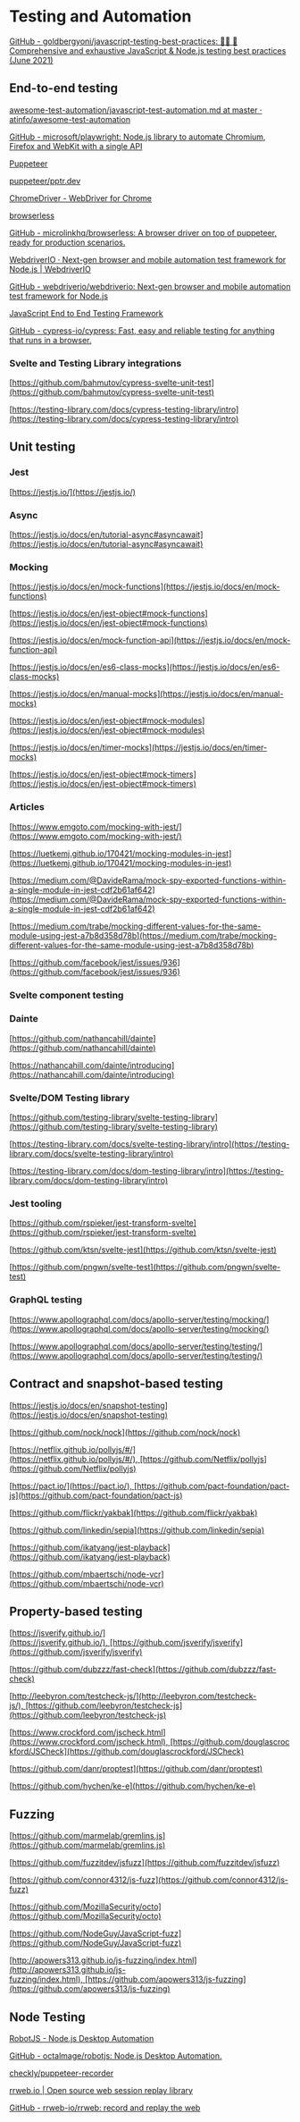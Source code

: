# Testing and Automation

[GitHub - goldbergyoni/javascript-testing-best-practices: 📗🌐 🚢 Comprehensive and exhaustive JavaScript & Node.js testing best practices (June 2021)](https://github.com/goldbergyoni/javascript-testing-best-practices)

## End-to-end testing

[awesome-test-automation/javascript-test-automation.md at master · atinfo/awesome-test-automation](https://github.com/atinfo/awesome-test-automation/blob/master/javascript-test-automation.md)

[GitHub - microsoft/playwright: Node.js library to automate Chromium, Firefox and WebKit with a single API](https://github.com/microsoft/playwright)

[Puppeteer](https://pptr.dev/)

[puppeteer/pptr.dev](https://github.com/puppeteer/pptr.dev)

[ChromeDriver - WebDriver for Chrome](https://chromedriver.chromium.org/)

[browserless](https://browserless.js.org/#/)

[GitHub - microlinkhq/browserless: A browser driver on top of puppeteer, ready for production scenarios.](https://github.com/microlinkhq/browserless)

[WebdriverIO · Next-gen browser and mobile automation test framework for Node.js | WebdriverIO](https://webdriver.io/)

[GitHub - webdriverio/webdriverio: Next-gen browser and mobile automation test framework for Node.js](https://github.com/webdriverio/webdriverio)

[JavaScript End to End Testing Framework](https://www.cypress.io/)

[GitHub - cypress-io/cypress: Fast, easy and reliable testing for anything that runs in a browser.](https://github.com/cypress-io/cypress)

### **Svelte and Testing Library integrations**

[https://github.com/bahmutov/cypress-svelte-unit-test](https://github.com/bahmutov/cypress-svelte-unit-test)

[https://testing-library.com/docs/cypress-testing-library/intro](https://testing-library.com/docs/cypress-testing-library/intro)

## Unit testing

### **Jest**

[https://jestjs.io/](https://jestjs.io/)

### **Async**

[https://jestjs.io/docs/en/tutorial-async#asyncawait](https://jestjs.io/docs/en/tutorial-async#asyncawait)

### **Mocking**

[https://jestjs.io/docs/en/mock-functions](https://jestjs.io/docs/en/mock-functions)

[https://jestjs.io/docs/en/jest-object#mock-functions](https://jestjs.io/docs/en/jest-object#mock-functions)

[https://jestjs.io/docs/en/mock-function-api](https://jestjs.io/docs/en/mock-function-api)

[https://jestjs.io/docs/en/es6-class-mocks](https://jestjs.io/docs/en/es6-class-mocks)

[https://jestjs.io/docs/en/manual-mocks](https://jestjs.io/docs/en/manual-mocks)

[https://jestjs.io/docs/en/jest-object#mock-modules](https://jestjs.io/docs/en/jest-object#mock-modules)

[https://jestjs.io/docs/en/timer-mocks](https://jestjs.io/docs/en/timer-mocks)

[https://jestjs.io/docs/en/jest-object#mock-timers](https://jestjs.io/docs/en/jest-object#mock-timers)

### **Articles**

[https://www.emgoto.com/mocking-with-jest/](https://www.emgoto.com/mocking-with-jest/)

[https://luetkemj.github.io/170421/mocking-modules-in-jest](https://luetkemj.github.io/170421/mocking-modules-in-jest)

[https://medium.com/@DavideRama/mock-spy-exported-functions-within-a-single-module-in-jest-cdf2b61af642](https://medium.com/@DavideRama/mock-spy-exported-functions-within-a-single-module-in-jest-cdf2b61af642)

[https://medium.com/trabe/mocking-different-values-for-the-same-module-using-jest-a7b8d358d78b](https://medium.com/trabe/mocking-different-values-for-the-same-module-using-jest-a7b8d358d78b)

[https://github.com/facebook/jest/issues/936](https://github.com/facebook/jest/issues/936)

### **Svelte component testing**

### **Dainte**

[https://github.com/nathancahill/dainte](https://github.com/nathancahill/dainte)

[https://nathancahill.com/dainte/introducing](https://nathancahill.com/dainte/introducing)

### **Svelte/DOM Testing library**

[https://github.com/testing-library/svelte-testing-library](https://github.com/testing-library/svelte-testing-library)

[https://testing-library.com/docs/svelte-testing-library/intro](https://testing-library.com/docs/svelte-testing-library/intro)

[https://testing-library.com/docs/dom-testing-library/intro](https://testing-library.com/docs/dom-testing-library/intro)

### **Jest tooling**

[https://github.com/rspieker/jest-transform-svelte](https://github.com/rspieker/jest-transform-svelte)

[https://github.com/ktsn/svelte-jest](https://github.com/ktsn/svelte-jest)

[https://github.com/pngwn/svelte-test](https://github.com/pngwn/svelte-test)

### **GraphQL testing**

[https://www.apollographql.com/docs/apollo-server/testing/mocking/](https://www.apollographql.com/docs/apollo-server/testing/mocking/)

[https://www.apollographql.com/docs/apollo-server/testing/testing/](https://www.apollographql.com/docs/apollo-server/testing/testing/)

## Contract and snapshot-based testing

[https://jestjs.io/docs/en/snapshot-testing](https://jestjs.io/docs/en/snapshot-testing)

[https://github.com/nock/nock](https://github.com/nock/nock)

[https://netflix.github.io/pollyjs/#/](https://netflix.github.io/pollyjs/#/), [https://github.com/Netflix/pollyjs](https://github.com/Netflix/pollyjs)

[https://pact.io/](https://pact.io/), [https://github.com/pact-foundation/pact-js](https://github.com/pact-foundation/pact-js)

[https://github.com/flickr/yakbak](https://github.com/flickr/yakbak)

[https://github.com/linkedin/sepia](https://github.com/linkedin/sepia)

[https://github.com/ikatyang/jest-playback](https://github.com/ikatyang/jest-playback)

[https://github.com/mbaertschi/node-vcr](https://github.com/mbaertschi/node-vcr)

## Property-based testing

[https://jsverify.github.io/](https://jsverify.github.io/), [https://github.com/jsverify/jsverify](https://github.com/jsverify/jsverify)

[https://github.com/dubzzz/fast-check](https://github.com/dubzzz/fast-check)

[http://leebyron.com/testcheck-js/](http://leebyron.com/testcheck-js/), [https://github.com/leebyron/testcheck-js](https://github.com/leebyron/testcheck-js)

[https://www.crockford.com/jscheck.html](https://www.crockford.com/jscheck.html), [https://github.com/douglascrockford/JSCheck](https://github.com/douglascrockford/JSCheck)

[https://github.com/danr/proptest](https://github.com/danr/proptest)

[https://github.com/hychen/ke-e](https://github.com/hychen/ke-e)

## Fuzzing

[https://github.com/marmelab/gremlins.js](https://github.com/marmelab/gremlins.js)

[https://github.com/fuzzitdev/jsfuzz](https://github.com/fuzzitdev/jsfuzz)

[https://github.com/connor4312/js-fuzz](https://github.com/connor4312/js-fuzz)

[https://github.com/MozillaSecurity/octo](https://github.com/MozillaSecurity/octo)

[https://github.com/NodeGuy/JavaScript-fuzz](https://github.com/NodeGuy/JavaScript-fuzz)

[http://apowers313.github.io/js-fuzzing/index.html](http://apowers313.github.io/js-fuzzing/index.html), [https://github.com/apowers313/js-fuzzing](https://github.com/apowers313/js-fuzzing)

## Node Testing

[RobotJS - Node.js Desktop Automation](http://robotjs.io/)

[GitHub - octalmage/robotjs: Node.js Desktop Automation.](https://github.com/octalmage/robotjs)

[checkly/puppeteer-recorder](https://github.com/checkly/puppeteer-recorder)

[rrweb.io | Open source web session replay library](https://www.rrweb.io/)

[GitHub - rrweb-io/rrweb: record and replay the web](https://github.com/rrweb-io/rrweb)
